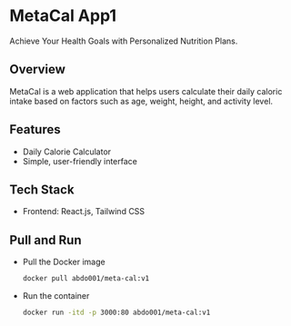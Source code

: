 # MetaCal App1 

Achieve Your Health Goals with Personalized Nutrition Plans.


## Overview

MetaCal is a web application that helps users calculate their daily caloric intake based on factors such as age, weight, height, and activity level.


## Features

- Daily Calorie Calculator
- Simple, user-friendly interface


## Tech Stack
- Frontend: React.js, Tailwind CSS


## Pull and Run

- Pull the Docker image
  ```sh
  docker pull abdo001/meta-cal:v1

- Run the container
  ```sh
  docker run -itd -p 3000:80 abdo001/meta-cal:v1
